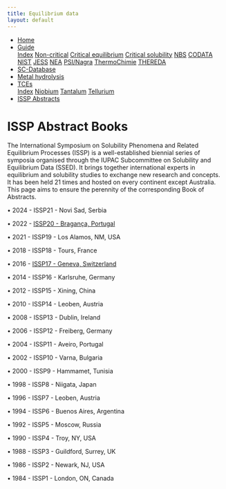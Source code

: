 ```yaml
---
title: Equilibrium data
layout: default
---
```

<ul>
  <li><a href="/">Home</a></li>
  <li class="dropdown">
    <a href="javascript:void(0)" class="dropbtn">Guide</a>
    <div class="dropdown-content">
      <a href="guide/index.html">Index</a>
      <a href="guide/noncritical.html">Non-critical</a>
      <a href="guide/critical-equilibrium.html">Critical equilibrium</a>
      <a href="guide/critical-solubility.html">Critical solubility</a>
      <a href="guide/NBS.html">NBS</a>
      <a href="guide/CODATA.html">CODATA</a>
      <a href="guide/NIST.html">NIST</a>
      <a href="guide/JESS.html">JESS</a>
      <a href="guide/NEA.html">NEA</a>
      <a href="guide/PSI.html">PSI/Nagra</a>
      <a href="guide/thermochimie.html">ThermoChimie</a>
      <a href="guide/THEREDA.html">THEREDA</a>
    </div>
  </li>
  <li><a href="/sc-database.html">SC-Database</a></li>
  <li><a href="/cost-nectar.html">Metal hydrolysis</a></li>
  <li class="dropdown">
    <a href="javascript:void(0)" class="dropbtn">TCEs</a>
    <div class="dropdown-content">
      <a href="TCE/index.html">Index</a>
      <a href="TCE/niobium.html">Niobium</a>
      <a href="TCE/tantalum.html">Tantalum</a>
      <a href="TCE/tellurium.html">Tellurium</a>
    </div>
  </li>
  <li><a class="active" href="ISSP-abstracts.html">ISSP Abstracts</a></li>
</ul>

# ISSP Abstract Books

The International Symposium on Solubility Phenomena and Related Equilibrium Processes (ISSP) is a well-established biennial series of symposia organised through the IUPAC Subcommittee on Solubility and Equilibrium Data (SSED). It brings together international experts in equilibrium and solubility studies to exchange new research and concepts. It has been held 21 times and hosted on every continent except Australia. This page aims to ensure the perennity of the corresponding Book of Abstracts.

&bull; 2024 - ISSP21 - Novi Sad, Serbia

&bull; 2022 - <a href="ISSP/ISSP20-Book.pdf">ISSP20 - Bragança, Portugal</a>

&bull; 2021 - ISSP19 - Los Alamos, NM, USA

&bull; 2018 - ISSP18 - Tours, France

&bull; 2016 - <a href="ISSP/ISSP17-Book.pdf">ISSP17 - Geneva, Switzerland</a>

&bull; 2014 - ISSP16 - Karlsruhe, Germany

&bull; 2012 - ISSP15 - Xining, China

&bull; 2010 - ISSP14 - Leoben, Austria

&bull; 2008 - ISSP13 - Dublin, Ireland

&bull; 2006 - ISSP12 - Freiberg, Germany

&bull; 2004 - ISSP11 - Aveiro, Portugal

&bull; 2002 - ISSP10 - Varna, Bulgaria

&bull; 2000 - ISSP9 - Hammamet, Tunisia

&bull; 1998 - ISSP8 - Niigata, Japan

&bull; 1996 - ISSP7 - Leoben, Austria

&bull; 1994 - ISSP6 - Buenos Aires, Argentina

&bull; 1992 - ISSP5 - Moscow, Russia

&bull; 1990 - ISSP4 - Troy, NY, USA

&bull; 1988 - ISSP3 - Guildford, Surrey, UK

&bull; 1986 - ISSP2 - Newark, NJ, USA

&bull; 1984 - ISSP1 - London, ON, Canada
